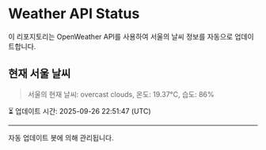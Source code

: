 
# Weather API Status

이 리포지토리는 OpenWeather API를 사용하여 서울의 날씨 정보를 자동으로 업데이트합니다.

## 현재 서울 날씨
> 서울의 현재 날씨: overcast clouds, 온도: 19.37°C, 습도: 86%

⏳ 업데이트 시간: 2025-09-26 22:51:47 (UTC)

---
자동 업데이트 봇에 의해 관리됩니다.
